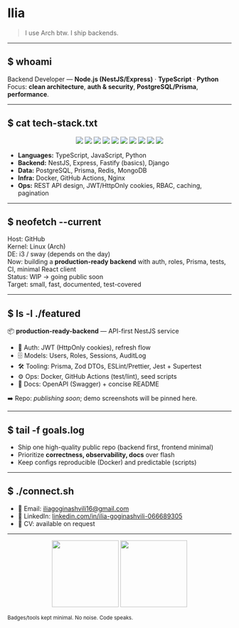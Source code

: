 # Ilia

> I use Arch btw. I ship backends.

---

## $ whoami
Backend Developer — **Node.js (NestJS/Express)** · **TypeScript** · **Python**  
Focus: **clean architecture**, **auth & security**, **PostgreSQL/Prisma**, **performance**.

---

## $ cat tech-stack.txt
<p align="center">
  <img src="https://img.shields.io/badge/TypeScript-3178C6?style=for-the-badge&logo=typescript&logoColor=white"/>
  <img src="https://img.shields.io/badge/Node.js-339933?style=for-the-badge&logo=node.js&logoColor=white"/>
  <img src="https://img.shields.io/badge/NestJS-E0234E?style=for-the-badge&logo=nestjs&logoColor=white"/>
  <img src="https://img.shields.io/badge/Express-000000?style=for-the-badge&logo=express&logoColor=white"/>
  <img src="https://img.shields.io/badge/Python-3776AB?style=for-the-badge&logo=python&logoColor=white"/>
  <img src="https://img.shields.io/badge/PostgreSQL-4169E1?style=for-the-badge&logo=postgresql&logoColor=white"/>
  <img src="https://img.shields.io/badge/Prisma-2D3748?style=for-the-badge&logo=prisma&logoColor=white"/>
  <img src="https://img.shields.io/badge/Redis-D32F2F?style=for-the-badge&logo=redis&logoColor=white"/>
  <img src="https://img.shields.io/badge/Docker-2496ED?style=for-the-badge&logo=docker&logoColor=white"/>
  <img src="https://img.shields.io/badge/GitHub-181717?style=for-the-badge&logo=github&logoColor=white"/>
</p>

- **Languages:** TypeScript, JavaScript, Python  
- **Backend:** NestJS, Express, Fastify (basics), Django  
- **Data:** PostgreSQL, Prisma, Redis, MongoDB  
- **Infra:** Docker, GitHub Actions, Nginx  
- **Ops:** REST API design, JWT/HttpOnly cookies, RBAC, caching, pagination  

---

## $ neofetch --current
Host: GitHub  
Kernel: Linux (Arch)  
DE: i3 / sway (depends on the day)  
Now: building a **production-ready backend** with auth, roles, Prisma, tests, CI, minimal React client  
Status: WIP → going public soon  
Target: small, fast, documented, test-covered  

---

## $ ls -l ./featured
📦 **production-ready-backend** — API-first NestJS service  

- 🔐 Auth: JWT (HttpOnly cookies), refresh flow  
- 🗄️ Models: Users, Roles, Sessions, AuditLog  
- 🛠️ Tooling: Prisma, Zod DTOs, ESLint/Prettier, Jest + Supertest  
- ⚙️ Ops: Docker, GitHub Actions (test/lint), seed scripts  
- 📄 Docs: OpenAPI (Swagger) + concise README  

➡️ Repo: _publishing soon_; demo screenshots will be pinned here.

---

## $ tail -f goals.log
- Ship one high-quality public repo (backend first, frontend minimal)  
- Prioritize **correctness, observability, docs** over flash  
- Keep configs reproducible (Docker) and predictable (scripts)  

---

## $ ./connect.sh
- 📧 Email: iliagoginashvili16@gmail.com  
- 🔗 LinkedIn: [linkedin.com/in/ilia-goginashvili-066689305](https://www.linkedin.com/in/ilia-goginashvili-066689305)  
- 📄 CV: available on request  

---

<p align="center">
  <img src="https://github-readme-stats.vercel.app/api?username=Ilia01&show_icons=true&hide_title=true&hide_rank=true&theme=tokyonight" height="150">
  <img src="https://github-readme-stats.vercel.app/api/top-langs/?username=Ilia01&layout=compact&theme=tokyonight" height="150">
</p>

<sub>Badges/tools kept minimal. No noise. Code speaks.</sub>
